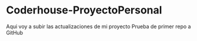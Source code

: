 # Coderhouse-ProyectoPersonal
Aqui voy a subir las actualizaciones de mi proyecto
Prueba de primer repo a GitHub
